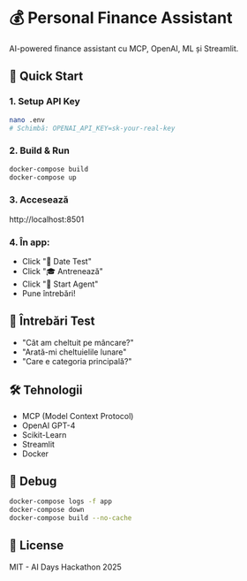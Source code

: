 # 💰 Personal Finance Assistant

AI-powered finance assistant cu MCP, OpenAI, ML și Streamlit.

## 🚀 Quick Start

### 1. Setup API Key
```bash
nano .env
# Schimbă: OPENAI_API_KEY=sk-your-real-key
```

### 2. Build & Run
```bash
docker-compose build
docker-compose up
```

### 3. Accesează
http://localhost:8501

### 4. În app:
- Click "🎲 Date Test"
- Click "🎓 Antrenează"  
- Click "🚀 Start Agent"
- Pune întrebări!

## 📝 Întrebări Test

- "Cât am cheltuit pe mâncare?"
- "Arată-mi cheltuielile lunare"
- "Care e categoria principală?"

## 🛠️ Tehnologii

- MCP (Model Context Protocol)
- OpenAI GPT-4
- Scikit-Learn
- Streamlit
- Docker

## 🐛 Debug

```bash
docker-compose logs -f app
docker-compose down
docker-compose build --no-cache
```

## 📄 License

MIT - AI Days Hackathon 2025
